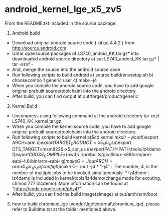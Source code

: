android_kernel_lge_x5_zv5
=========================
From the README.txt included in the source package:

1. Android build
  - Download original android source code ( kitkat 4.4.2 ) from http://source.android.com
  - Untar opensource packages of LS740_andoid_KK.tar.gz* into downloaded android source directory
    a) cat LS740_andoid_KK.tar.gz* | tar -xzvf -
  - And, merge the source into the android source code
  - Run following scripts to build android
    a) source build/envsetup.sh
    b) choosecombo 1 generic user
    c) make -j4
  - When you compile the android source code, you have to add google original prebuilt source(toolchain) into the android directory.
  - After build, you can find output at out/target/product/generic

2. Kernel Build  
  - Uncompress using following command at the android directory
        tar xvzf LS740_KK_kernel.tar.gz  
  - When you compile the kernel source code, you have to add google original prebuilt source(toolchain) into the android directory.
  - Run following scripts to build kernel
    a)$cd kernel
      $mkdir -p out
    b)$export ARCH=arm
    c)$export TARGET_PRODUCT=x5_spr_us
    d)$export DTS_TARGET=msm8226-x5_spr_us
    e)$export PATH=$PATH:tools/lz4demo
    f)$export CROSS_COMPILE=$(pwd)/../prebuilts/gcc/linux-x86/arm/arm-eabi-4.6/bin/arm-eabi-
    g)$make O=./out ARCH=arm x5_spr_us_defconfig
    h)$make O=./out -j4
        * "-j4" : The number, 4, is the number of multiple jobs to be invoked simultaneously. 
        * lz4demo : lz4demo is included in kernel/tools/lz4demo(change mode for excuting, chmod 777 lz4demo).
    		More information can be found at "https://code.google.com/p/lz4/"
  - After build, you can find the build image(zImage) at out/arch/arm/boot

3. how  to build chromium_lge (vendor\lge\external\chromium_lge),
   please refer to Buildme.txt at the folder mentioned above.
